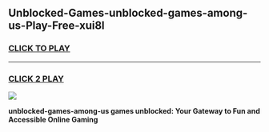 
## Unblocked-Games-unblocked-games-among-us-Play-Free-xui8l
<h3>
<a href="https://premium76.site?title=unblocked-games-among-us&ref=19M">CLICK TO PLAY</a></h3>
<hr>

<h3>
<a href="https://premium76.site?title=unblocked-games-among-us&ref=19M">CLICK 2 PLAY</a>
  
</h3>

<a href="https://premium76.site?title=unblocked-games-among-us&ref=19M"><img src="https://clearcache.store/games.png"></a>


**unblocked-games-among-us games unblocked: Your Gateway to Fun and Accessible Online Gaming**
